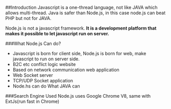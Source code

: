 ##Introduction
Javascript is a one-thread language, not like JAVA which allows multi-thread. Java is safer than Node.js, in this case node.js can beat PHP but not for JAVA.                                       
                 
Node.js is not a javascript framework. **It is a development platform that makes it possible to let javascript run on server.**           
         
###What Node.js Can do?
- Javascript is born for client side, Node.js is born for web, make javascript to run on server side.                   
-  B2C etc conflict logic website              
- Based on network communication web application     
- Web Socket server      
- TCP/UDP Socket application               
- Node.hs can do What JAVA can               
                   
###Search Engine Used
Node.js uses Google Chrome V8, same with ExtJs(run fast in Chrome)          
                  
           

